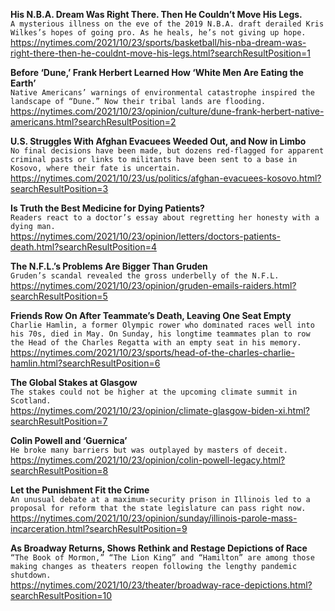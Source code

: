 **His N.B.A. Dream Was Right There. Then He Couldn’t Move His Legs.**\
`A mysterious illness on the eve of the 2019 N.B.A. draft derailed Kris Wilkes’s hopes of going pro. As he heals, he’s not giving up hope.`\
https://nytimes.com/2021/10/23/sports/basketball/his-nba-dream-was-right-there-then-he-couldnt-move-his-legs.html?searchResultPosition=1

**Before ‘Dune,’ Frank Herbert Learned How ‘White Men Are Eating the Earth’**\
`Native Americans’ warnings of environmental catastrophe inspired the landscape of “Dune.” Now their tribal lands are flooding.`\
https://nytimes.com/2021/10/23/opinion/culture/dune-frank-herbert-native-americans.html?searchResultPosition=2

**U.S. Struggles With Afghan Evacuees Weeded Out, and Now in Limbo**\
`No final decisions have been made, but dozens red-flagged for apparent criminal pasts or links to militants have been sent to a base in Kosovo, where their fate is uncertain.`\
https://nytimes.com/2021/10/23/us/politics/afghan-evacuees-kosovo.html?searchResultPosition=3

**Is Truth the Best Medicine for Dying Patients?**\
`Readers react to a doctor’s essay about regretting her honesty with a dying man.`\
https://nytimes.com/2021/10/23/opinion/letters/doctors-patients-death.html?searchResultPosition=4

**The N.F.L.’s Problems Are Bigger Than Gruden**\
`Gruden’s scandal revealed the gross underbelly of the N.F.L.`\
https://nytimes.com/2021/10/23/opinion/gruden-emails-raiders.html?searchResultPosition=5

**Friends Row On After Teammate’s Death, Leaving One Seat Empty**\
`Charlie Hamlin, a former Olympic rower who dominated races well into his 70s, died in May. On Sunday, his longtime teammates plan to row the Head of the Charles Regatta with an empty seat in his memory.`\
https://nytimes.com/2021/10/23/sports/head-of-the-charles-charlie-hamlin.html?searchResultPosition=6

**The Global Stakes at Glasgow**\
`The stakes could not be higher at the upcoming climate summit in Scotland.`\
https://nytimes.com/2021/10/23/opinion/climate-glasgow-biden-xi.html?searchResultPosition=7

**Colin Powell and ‘Guernica’**\
`He broke many barriers but was outplayed by masters of deceit.`\
https://nytimes.com/2021/10/23/opinion/colin-powell-legacy.html?searchResultPosition=8

**Let the Punishment Fit the Crime**\
`An unusual debate at a maximum-security prison in Illinois led to a proposal for reform that the state legislature can pass right now. `\
https://nytimes.com/2021/10/23/opinion/sunday/illinois-parole-mass-incarceration.html?searchResultPosition=9

**As Broadway Returns, Shows Rethink and Restage Depictions of Race**\
`“The Book of Mormon,” “The Lion King” and “Hamilton” are among those making changes as theaters reopen following the lengthy pandemic shutdown.`\
https://nytimes.com/2021/10/23/theater/broadway-race-depictions.html?searchResultPosition=10


